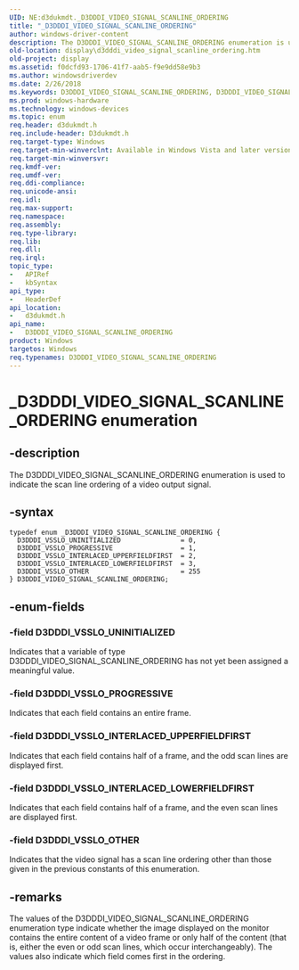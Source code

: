 ```yaml
---
UID: NE:d3dukmdt._D3DDDI_VIDEO_SIGNAL_SCANLINE_ORDERING
title: "_D3DDDI_VIDEO_SIGNAL_SCANLINE_ORDERING"
author: windows-driver-content
description: The D3DDDI_VIDEO_SIGNAL_SCANLINE_ORDERING enumeration is used to indicate the scan line ordering of a video output signal.
old-location: display\d3dddi_video_signal_scanline_ordering.htm
old-project: display
ms.assetid: f0dcfd93-1706-41f7-aab5-f9e9dd58e9b3
ms.author: windowsdriverdev
ms.date: 2/26/2018
ms.keywords: D3DDDI_VIDEO_SIGNAL_SCANLINE_ORDERING, D3DDDI_VIDEO_SIGNAL_SCANLINE_ORDERING enumeration [Display Devices], D3DDDI_VSSLO_INTERLACED_LOWERFIELDFIRST, D3DDDI_VSSLO_INTERLACED_UPPERFIELDFIRST, D3DDDI_VSSLO_OTHER, D3DDDI_VSSLO_PROGRESSIVE, D3DDDI_VSSLO_UNINITIALIZED, DmEnums_81ac5c85-97c5-40ac-a6e6-df079576211a.xml, _D3DDDI_VIDEO_SIGNAL_SCANLINE_ORDERING, d3dukmdt/D3DDDI_VIDEO_SIGNAL_SCANLINE_ORDERING, d3dukmdt/D3DDDI_VSSLO_INTERLACED_LOWERFIELDFIRST, d3dukmdt/D3DDDI_VSSLO_INTERLACED_UPPERFIELDFIRST, d3dukmdt/D3DDDI_VSSLO_OTHER, d3dukmdt/D3DDDI_VSSLO_PROGRESSIVE, d3dukmdt/D3DDDI_VSSLO_UNINITIALIZED, display.d3dddi_video_signal_scanline_ordering
ms.prod: windows-hardware
ms.technology: windows-devices
ms.topic: enum
req.header: d3dukmdt.h
req.include-header: D3dukmdt.h
req.target-type: Windows
req.target-min-winverclnt: Available in Windows Vista and later versions of the Windows operating systems.
req.target-min-winversvr: 
req.kmdf-ver: 
req.umdf-ver: 
req.ddi-compliance: 
req.unicode-ansi: 
req.idl: 
req.max-support: 
req.namespace: 
req.assembly: 
req.type-library: 
req.lib: 
req.dll: 
req.irql: 
topic_type:
-	APIRef
-	kbSyntax
api_type:
-	HeaderDef
api_location:
-	d3dukmdt.h
api_name:
-	D3DDDI_VIDEO_SIGNAL_SCANLINE_ORDERING
product: Windows
targetos: Windows
req.typenames: D3DDDI_VIDEO_SIGNAL_SCANLINE_ORDERING
---
```


# _D3DDDI_VIDEO_SIGNAL_SCANLINE_ORDERING enumeration


## -description


The D3DDDI_VIDEO_SIGNAL_SCANLINE_ORDERING enumeration is used to indicate the scan line ordering of a video output signal.  


## -syntax


````
typedef enum _D3DDDI_VIDEO_SIGNAL_SCANLINE_ORDERING { 
  D3DDDI_VSSLO_UNINITIALIZED               = 0,
  D3DDDI_VSSLO_PROGRESSIVE                 = 1,
  D3DDDI_VSSLO_INTERLACED_UPPERFIELDFIRST  = 2,
  D3DDDI_VSSLO_INTERLACED_LOWERFIELDFIRST  = 3,
  D3DDDI_VSSLO_OTHER                       = 255
} D3DDDI_VIDEO_SIGNAL_SCANLINE_ORDERING;
````


## -enum-fields




### -field D3DDDI_VSSLO_UNINITIALIZED

Indicates that a variable of type D3DDDI_VIDEO_SIGNAL_SCANLINE_ORDERING has not yet been assigned a meaningful value.


### -field D3DDDI_VSSLO_PROGRESSIVE

Indicates that each field contains an entire frame.


### -field D3DDDI_VSSLO_INTERLACED_UPPERFIELDFIRST

Indicates that each field contains half of a frame, and the odd scan lines are displayed first. 


### -field D3DDDI_VSSLO_INTERLACED_LOWERFIELDFIRST

Indicates that each field contains half of a frame, and the even scan lines are displayed first. 


### -field D3DDDI_VSSLO_OTHER

Indicates that the video signal has a scan line ordering other than those given in the previous constants of this enumeration.


## -remarks



The values of the D3DDDI_VIDEO_SIGNAL_SCANLINE_ORDERING enumeration type indicate whether the image displayed on the monitor contains the entire content of a video frame or only half of the content (that is, either the even or odd scan lines, which occur interchangeably). The values also indicate which field comes first in the ordering.




